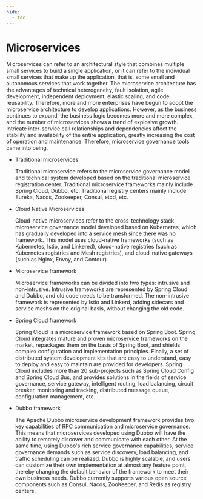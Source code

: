 ```yaml
---
hide:
  - toc
---
```


# Microservices

Microservices can refer to an architectural style that combines multiple small services to build a single application, or it can refer to the individual small services that make up the application, that is, some small and autonomous services that work together.
The microservice architecture has the advantages of technical heterogeneity, fault isolation, agile development, independent deployment, elastic scaling, and code reusability. Therefore, more and more enterprises have begun to adopt the microservice architecture to develop applications.
However, as the business continues to expand, the business logic becomes more and more complex, and the number of microservices shows a trend of explosive growth. Intricate inter-service call relationships and dependencies affect the stability and availability of the entire application, greatly increasing the cost of operation and maintenance. Therefore, microservice governance tools came into being.

- Traditional microservices

    Traditional microservice refers to the microservice governance model and technical system developed based on the traditional microservice registration center.
    Traditional microservice frameworks mainly include Spring Cloud, Dubbo, etc. Traditional registry centers mainly include Eureka, Nacos, Zookeeper, Consul, etcd, etc.

- Cloud Native Microservices

    Cloud-native microservices refer to the cross-technology stack microservice governance model developed based on Kubernetes, which has gradually developed into a service mesh since there was no framework.
    This model uses cloud-native frameworks (such as Kubernetes, Istio, and Linkered), cloud-native registries (such as Kubernetes registries and Mesh registries), and cloud-native gateways (such as Nginx, Envoy, and Contour).

- Microservice framework

    Microservice frameworks can be divided into two types: intrusive and non-intrusive. Intrusive frameworks are represented by Spring Cloud and Dubbo, and old code needs to be transformed.
    The non-intrusive framework is represented by Istio and Linkerd, adding sidecars and service meshs on the original basis, without changing the old code.

- Spring Cloud framework

    Spring Cloud is a microservice framework based on Spring Boot.
    Spring Cloud integrates mature and proven microservice frameworks on the market, repackages them on the basis of Spring Boot, and shields complex configuration and implementation principles.
    Finally, a set of distributed system development kits that are easy to understand, easy to deploy and easy to maintain are provided for developers.
    Spring Cloud includes more than 20 sub-projects such as Spring Cloud Config and Spring Cloud Bus, and provides solutions in the fields of service governance, service gateway, intelligent routing, load balancing, circuit breaker, monitoring and tracking, distributed message queue, configuration management, etc.

- Dubbo framework

    The Apache Dubbo microservice development framework provides two key capabilities of RPC communication and microservice governance.
    This means that microservices developed using Dubbo will have the ability to remotely discover and communicate with each other.
    At the same time, using Dubbo's rich service governance capabilities, service governance demands such as service discovery, load balancing, and traffic scheduling can be realized.
    Dubbo is highly scalable, and users can customize their own implementation at almost any feature point, thereby changing the default behavior of the framework to meet their own business needs.
    Dubbo currently supports various open source components such as Consul, Nacos, ZooKeeper, and Redis as registry centers.